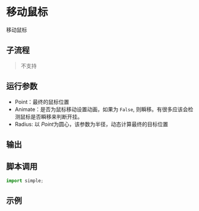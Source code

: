 # 移动鼠标 
移动鼠标

## 子流程
> 不支持


## 运行参数

* Point：最终的鼠标位置
* Animate：是否为鼠标移动设置动画，如果为 `False`, 则瞬移。有很多应该会检测鼠标是否瞬移来判断开挂。
* Radius: 以 *Point*为圆心，该参数为半径，动态计算最终的目标位置

## 输出

    


## 脚本调用

```python
import simple;

```

## 示例